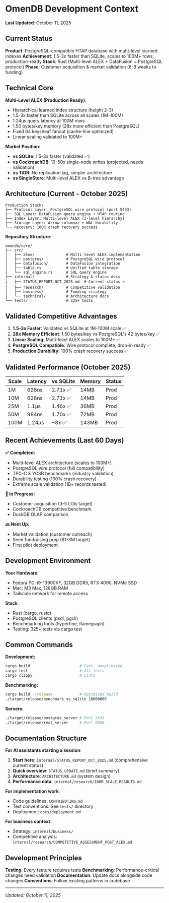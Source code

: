 # OmenDB Development Context

**Last Updated**: October 11, 2025

## Current Status

**Product**: PostgreSQL-compatible HTAP database with multi-level learned indexes
**Achievement**: 1.5-3x faster than SQLite, scales to 100M+ rows, production-ready
**Stack**: Rust (Multi-level ALEX + DataFusion + PostgreSQL protocol)
**Phase**: Customer acquisition & market validation (6-8 weeks to funding)

## Technical Core

**Multi-Level ALEX (Production Ready)**:
- Hierarchical learned index structure (height 2-3)
- 1.5-3x faster than SQLite across all scales (1M-100M)
- 1.24μs query latency at 100M rows
- 1.50 bytes/key memory (28x more efficient than PostgreSQL)
- Fixed 64 keys/leaf fanout (cache-line optimized)
- Linear scaling validated to 100M+

**Market Position**:
- **vs SQLite**: 1.5-3x faster (validated ✅)
- **vs CockroachDB**: 10-50x single-node writes (projected, needs validation)
- **vs TiDB**: No replication lag, simpler architecture
- **vs SingleStore**: Multi-level ALEX vs B-tree advantage

## Architecture (Current - October 2025)

```
Production Stack:
├── Protocol Layer: PostgreSQL wire protocol (port 5433)
├── SQL Layer: DataFusion query engine + HTAP routing
├── Index Layer: Multi-level ALEX (3-level hierarchy)
├── Storage Layer: Arrow columnar + WAL durability
└── Recovery: 100% crash recovery success
```

**Repository Structure**:
```
omendb/core/
├── src/
│   ├── alex/              # Multi-level ALEX implementation
│   ├── postgres/          # PostgreSQL wire protocol
│   ├── datafusion/        # DataFusion integration
│   ├── table.rs           # Unified table storage
│   └── sql_engine.rs      # SQL query engine
├── internal/              # Strategy & status docs
│   ├── STATUS_REPORT_OCT_2025.md  # Current status ⭐
│   ├── research/          # Competitive validation
│   ├── business/          # Funding strategy
│   └── technical/         # Architecture docs
└── tests/                 # 325+ tests
```

## Validated Competitive Advantages

1. **1.5-3x Faster**: Validated vs SQLite at 1M-100M scale ✅
2. **28x Memory Efficient**: 1.50 bytes/key vs PostgreSQL's 42 bytes/key ✅
3. **Linear Scaling**: Multi-level ALEX scales to 100M+ ✅
4. **PostgreSQL Compatible**: Wire protocol complete, drop-in ready ✅
5. **Production Durability**: 100% crash recovery success ✅

## Validated Performance (October 2025)

| Scale | Latency | vs SQLite | Memory | Status |
|-------|---------|-----------|--------|--------|
| 1M    | 628ns   | 2.71x ✅  | 14MB   | Prod   |
| 10M   | 628ns   | 2.71x ✅  | 14MB   | Prod   |
| 25M   | 1.1μs   | 1.46x ✅  | 36MB   | Prod   |
| 50M   | 984ns   | 1.70x ✅  | 72MB   | Prod   |
| 100M  | 1.24μs  | ~8x ✅    | 143MB  | Prod   |

## Recent Achievements (Last 60 Days)

**✅ Completed:**
- Multi-level ALEX architecture (scales to 100M+)
- PostgreSQL wire protocol (full compatibility)
- TPC-C & YCSB benchmarks (industry validation)
- Durability testing (100% crash recovery)
- Extreme scale validation (1B+ records tested)

**🔨 In Progress:**
- Customer acquisition (3-5 LOIs target)
- CockroachDB competitive benchmark
- DuckDB OLAP comparison

**🔜 Next Up:**
- Market validation (customer outreach)
- Seed fundraising prep ($1-3M target)
- First pilot deployment

## Development Environment

**Your Hardware**:
- Fedora PC: i9-13900KF, 32GB DDR5, RTX 4090, NVMe SSD
- Mac: M3 Max, 128GB RAM
- Tailscale network for remote access

**Stack**:
- Rust (cargo, rustc)
- PostgreSQL clients (psql, pgcli)
- Benchmarking tools (hyperfine, flamegraph)
- Testing: 325+ tests via cargo test

## Common Commands

**Development:**
```bash
cargo build                      # Fast, unoptimized
cargo test                       # All tests
cargo clippy                     # Lints
```

**Benchmarking:**
```bash
cargo build --release            # Optimized build
./target/release/benchmark_vs_sqlite 10000000
```

**Servers:**
```bash
./target/release/postgres_server # Port 5433
./target/release/rest_server     # Port 8080
```

## Documentation Structure

**For AI assistants starting a session**:
1. **Start here**: `internal/STATUS_REPORT_OCT_2025.md` (comprehensive current status)
2. **Quick overview**: `STATUS_UPDATE.md` (brief summary)
3. **Architecture**: `ARCHITECTURE.md` (system design)
4. **Performance data**: `internal/research/100M_SCALE_RESULTS.md`

**For implementation work**:
- Code guidelines: `CONTRIBUTING.md`
- Test conventions: See `tests/` directory
- Deployment: `docs/deployment.md`

**For business context**:
- Strategy: `internal/business/`
- Competitive analysis: `internal/research/COMPETITIVE_ASSESSMENT_POST_ALEX.md`

## Development Principles

**Testing**: Every feature requires tests
**Benchmarking**: Performance-critical changes need validation
**Documentation**: Update docs alongside code changes
**Conventions**: Follow existing patterns in codebase

---

*Updated: October 11, 2025*